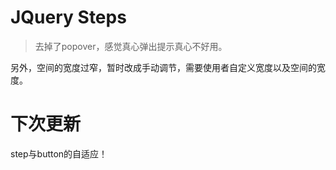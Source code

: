 # JQuery Steps

>去掉了popover，感觉真心弹出提示真心不好用。

另外，空间的宽度过窄，暂时改成手动调节，需要使用者自定义宽度以及空间的宽度。

# 下次更新

step与button的自适应！